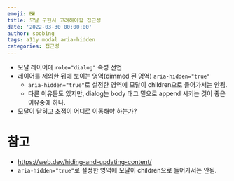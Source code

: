 ```yaml
---
emoji: 🖼
title: 모달 구현시 고려해야할 접근성
date: '2022-03-30 00:00:00'
author: soobing
tags: a11y modal aria-hidden
categories: 접근성
---
```


* 모달 레이어에 `role="dialog"` 속성 선언
* 레이어를 제외한 뒤에 보이는 영역(dimmed 된 영역) `aria-hidden="true"`
  - `aria-hidden="true"`로 설정한 영역에 모달이 children으로 들어가서는 안됨.
  - 다른 이유들도 있지만, dialog는 body 태그 밑으로 append 시키는 것이 좋은 이유중에 하나.
* 모달이 닫히고 초점이 어디로 이동해야 하는가?

# 참고
- https://web.dev/hiding-and-updating-content/
- `aria-hidden="true"`로 설정한 영역에 모달이 children으로 들어가서는 안됨.
